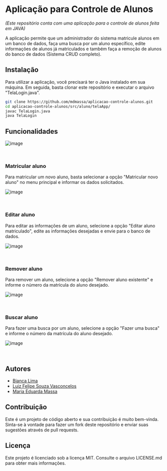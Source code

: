 # Aplicação para Controle de Alunos
_(Este repositório conta com uma aplicação para o controle de alunos feita em JAVA)_

A aplicação permite que um administrador do sistema matricule alunos em um banco de dados, faça uma busca por um aluno específico, edite informações de alunos já matriculados e também faça a remoção de alunos do banco de dados (Sistema CRUD completo).

## Instalação
Para utilizar a aplicação, você precisará ter o Java instalado em sua máquina. Em seguida, basta clonar este repositório e executar o arquivo "TelaLogin.java".

``` bash
git clone https://github.com/mdmassa/aplicacao-controle-alunos.git
cd aplicacao-controle-alunos/src/aluno/telaApp/
javac TelaLogin.java
java TelaLogin
```

## Funcionalidades

![image](https://user-images.githubusercontent.com/16453928/225195168-ecc0a439-9ad7-4fd6-aa54-4f2b29a57c70.png)

<br />

### Matricular aluno
Para matricular um novo aluno, basta selecionar a opção "Matricular novo aluno" no menu principal e informar os dados solicitados.

![image](https://user-images.githubusercontent.com/16453928/225195215-ceb42cde-8de2-4401-969d-2ef3cfcd5f66.png)

<br />

### Editar aluno
Para editar as informações de um aluno, selecione a opção "Editar aluno matriculado", edite as informações desejadas e envie para o banco de dados.

![image](https://user-images.githubusercontent.com/16453928/225195268-8ff97f76-6e01-466e-a847-c40875eb9e18.png)

<br />

### Remover aluno
Para remover um aluno, selecione a opção "Remover aluno existente" e informe o número da matrícula do aluno desejado.

![image](https://user-images.githubusercontent.com/16453928/225195404-020d99e5-1702-4d43-b5ac-ff692f447e5d.png)

<br />

### Buscar aluno
Para fazer uma busca por um aluno, selecione a opção "Fazer uma busca" e informe o número da matrícula do aluno desejado.

![image](https://user-images.githubusercontent.com/16453928/225195447-eff843b6-54f6-4926-937f-8421f4b46046.png)

<br />

## Autores

* [Bianca Lima](https://github.com/bi4lim4)
* [Luiz Felipe Souza Vasconcelos](https://github.com/felipexn)
* [Maria Eduarda Massa](https://github.com/mdmassa)

## Contribuição
Este é um projeto de código aberto e sua contribuição é muito bem-vinda. Sinta-se à vontade para fazer um fork deste repositório e enviar suas sugestões através de pull requests.

## Licença
Este projeto é licenciado sob a licença MIT. Consulte o arquivo LICENSE.md para obter mais informações.
